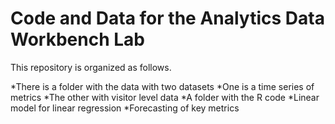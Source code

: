# Code and Data for the Analytics Data Workbench Lab

This repository is organized as follows. 

*There is a folder with the data with two datasets
  *One is a time series of metrics
  *The other with visitor level data
*A folder with the R code
  *Linear model for linear regression
  *Forecasting of key metrics